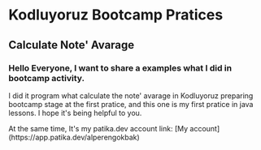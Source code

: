 # Kodluyoruz Bootcamp Pratices

## Calculate Note' Avarage

### Hello Everyone, I want to share a examples what I did in bootcamp activity.

<p>I did it program what calculate the note' avarage in Kodluyoruz preparing bootcamp stage at the first pratice, and this one is my first pratice in java lessons. I hope it's being helpful to you.<p>
At the same time, It's my patika.dev account link: [My account](https://app.patika.dev/alperengokbak)
